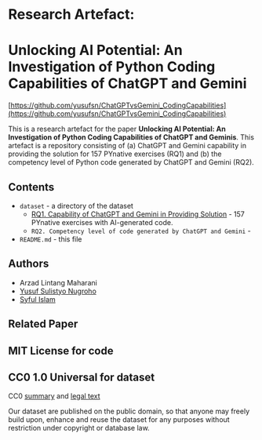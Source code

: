 # Research Artefact: 
# Unlocking AI Potential: An Investigation of Python Coding Capabilities of ChatGPT and Gemini

[https://github.com/yusufsn/ChatGPTvsGemini_CodingCapabilities](https://github.com/yusufsn/ChatGPTvsGemini_CodingCapabilities)

This is a research artefact for the paper **Unlocking AI Potential: An Investigation of Python Coding Capabilities of ChatGPT and Geminis**. This artefact is a repository consisting of (a) ChatGPT and Gemini capability in providing the solution for 157 PYnative exercises (RQ1) and (b) the competency level of Python code generated by ChatGPT and Gemini (RQ2). 


## Contents
* `dataset` - a directory of the dataset
  * [RQ1. Capability of ChatGPT and Gemini in Providing Solution](https://docs.google.com/spreadsheets/d/e/2PACX-1vQPLs7N9dh1yF3ibsqQ3LQjnHwYv-kcS-CJcxoTRrJF_huqZ7BLqzte6v8otLWQQqw0inW_jM0eqPGo/pubhtml?gid=0&single=true) - 157 PYnative exercises with AI-generated code.
  * `RQ2. Competency level of code generated by ChatGPT and Gemini` - 
* `README.md` - this file

## Authors
* Arzad Lintang Maharani
* [Yusuf Sulistyo Nugroho](https://yusufsn.github.io/)
* [Syful Islam](https://syful-is.github.io/)

## Related Paper


## MIT License for code


## CC0 1.0 Universal for dataset
CC0 [summary](https://creativecommons.org/publicdomain/zero/1.0/) and [legal text](https://creativecommons.org/publicdomain/zero/1.0/legalcode)

Our dataset are published on the public domain, so that anyone may freely build upon, enhance and reuse the dataset for any purposes without restriction under copyright or database law.
